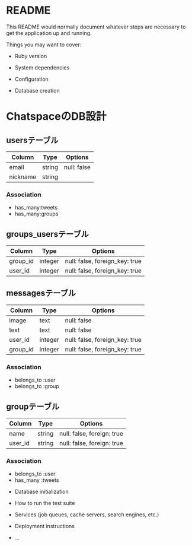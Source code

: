 # README

This README would normally document whatever steps are necessary to get the
application up and running.

Things you may want to cover:

* Ruby version

* System dependencies

* Configuration

* Database creation
#  ChatspaceのDB設計
## usersテーブル
|Column|Type|Options|
|------|----|-------|
|email|string|null: false|
|nickname|string||
### Association
- has_many:tweets
- has_many:groups

## groups_usersテーブル
|Column|Type|Options|
|------|----|-------|
|group_id|integer|null: false, foreign_key: true|
|user_id|integer|null: false, foreign_key: true|

## messagesテーブル
|Column|Type|Options|
|------|----|-------|
|image|text|null: false|
|text|text|null: false|
|user_id|integer|null: false, foreign_key: true|
|group_id|integer|null: false, foreign_key: true|
### Association
- belongs_to :user
- belongs_to :group

## groupテーブル
|Column|Type|Options|
|------|----|-------|
|name|string|null: false, foreign: true|
|user_id|string|null: false, foreign: true|
### Association
- belongs_to :user
- has_many :tweets


* Database initialization

* How to run the test suite

* Services (job queues, cache servers, search engines, etc.)

* Deployment instructions

* ...
